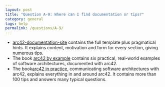 ```yaml
---
layout: post
title: "Question A-9: Where can I find documentation or tips?"
category: general
tags: help
permalink: /questions/A-9/
---
```



* [arc42-documentation-site](https://docs.arc42.org) contains the full template plus
pragmatical hints. It explains content, motivation and form for every section, giving numerous
tips.
* The book [arc42 by example](https://leanpub.com/arc42byexample) contains six practical,
real-world examples of software architectures, documented with arc42.
* The book[arc42 in practice](https://leanpub.com/arc42inpractice), communicating software architectures with arc42, explains everything in and around arc42. It contains more than 100 tips
and answers many typical questions.
